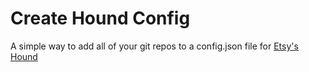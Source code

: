 # Create Hound Config

A simple way to add all of your git repos to a config.json file for [Etsy's Hound](https://github.com/etsy/hound)
